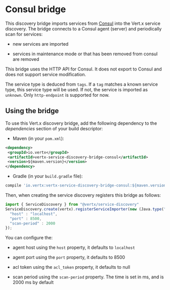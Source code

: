 # Consul bridge

This discovery bridge imports services from [Consul](http://consul.io)
into the Vert.x service discovery. The bridge connects to a Consul agent
(server) and periodically scan for services:

  - new services are imported

  - services in maintenance mode or that has been removed from consul
    are removed

This bridge uses the HTTP API for Consul. It does not export to Consul
and does not support service modification.

The service type is deduced from `tags`. If a `tag` matches a known
service type, this service type will be used. If not, the service is
imported as `unknown`. Only `http-endpoint` is supported for now.

## Using the bridge

To use this Vert.x discovery bridge, add the following dependency to the
*dependencies* section of your build descriptor:

  - Maven (in your `pom.xml`):

<!-- end list -->

``` xml
<dependency>
 <groupId>io.vertx</groupId>
 <artifactId>vertx-service-discovery-bridge-consul</artifactId>
 <version>${maven.version}</version>
</dependency>
```

  - Gradle (in your `build.gradle` file):

<!-- end list -->

``` groovy
compile 'io.vertx:vertx-service-discovery-bridge-consul:${maven.version}'
```

Then, when creating the service discovery registers this bridge as
follows:

``` js
import { ServiceDiscovery } from "@vertx/service-discovery"
ServiceDiscovery.create(vertx).registerServiceImporter(new (Java.type("io.vertx.servicediscovery.consul.ConsulServiceImporter"))(), {
  "host" : "localhost",
  "port" : 8500,
  "scan-period" : 2000
});
```

You can configure the:

  - agent host using the `host` property, it defaults to `localhost`

  - agent port using the `port` property, it defaults to 8500

  - acl token using the `acl_token` property, it defaults to null

  - scan period using the `scan-period` property. The time is set in ms,
    and is 2000 ms by default
